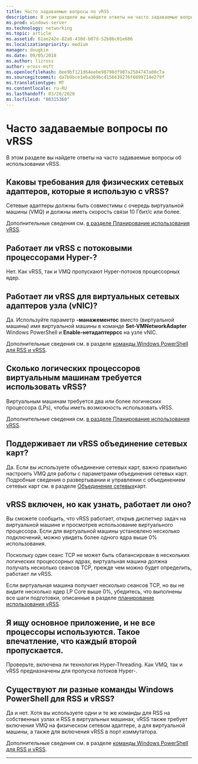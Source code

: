 ```yaml
---
title: Часто задаваемые вопросы по vRSS
description: В этом разделе вы найдете ответы на часто задаваемые вопросы об использовании vRSS.
ms.prod: windows-server
ms.technology: networking
ms.topic: article
ms.assetid: 61ae242e-82a8-430d-b07d-52b86c01e686
ms.localizationpriority: medium
manager: dougkim
ms.date: 09/05/2018
ms.author: lizross
author: eross-msft
ms.openlocfilehash: 0ee9bf121d64eebe98798df907a2584747a00c7a
ms.sourcegitcommit: da7b9bce1eba369bcd156639276f6899714e279f
ms.translationtype: MT
ms.contentlocale: ru-RU
ms.lasthandoff: 03/26/2020
ms.locfileid: "80315360"
---
```

# <a name="vrss-frequently-asked-questions"></a>Часто задаваемые вопросы по vRSS

В этом разделе вы найдете ответы на часто задаваемые вопросы об использовании vRSS.

## <a name="what-are-the-requirements-for-the-physical-network-adapters-that-i-use-with-vrss"></a>Каковы требования для физических сетевых адаптеров, которые я использую с vRSS?

Сетевые адаптеры должны быть совместимы с очередь виртуальной машины \(VMQ\) и должны иметь скорость связи 10 Гбит/с или более.

Дополнительные сведения см. [в разделе Планирование использования vRSS](vrss-plan.md).

## <a name="does-vrss-work-with-hyper-threaded-processor-cores"></a>Работает ли vRSS с потоковыми процессорами Hyper\-?

Нет. Как vRSS, так и VMQ пропускают Hyper\-потоков процессорных ядер.

## <a name="does-vrss-work-for-host-virtual-nics-vnics"></a>Работает ли vRSS для виртуальных сетевых адаптеров узла \(vNIC\)?

Да. Используйте параметр **-манажементос** вместо \(виртуальной машины\) имя виртуальной машины в команде **Set-VMNetworkAdapter** Windows PowerShell и **Enable-нетадаптеррсс** на узле vNIC.

Дополнительные сведения см. в разделе [команды Windows PowerShell для RSS и vRSS](vrss-wps.md).

## <a name="how-many-logical-processors-does-a-vm-need-to-use-vrss"></a>Сколько логических процессоров виртуальным машинам требуется использовать vRSS?

Виртуальным машинам требуется два или более логических процессора \(LPs\), чтобы иметь возможность использовать vRSS.

Дополнительные сведения см. [в разделе Планирование использования vRSS](vrss-plan.md).

## <a name="is-vrss-compatible-with-nic-teaming"></a>Поддерживает ли vRSS объединение сетевых карт?

Да. Если вы используете объединение сетевых карт, важно правильно настроить VMQ для работы с параметрами объединения сетевых карт. Подробные сведения о развертывании и управлении с объединением сетевых карт см. в разделе [Объединение сетевых](https://docs.microsoft.com/windows-server/networking/technologies/nic-teaming/nic-teaming)карт.

## <a name="vrss-is-enabled-but-how-do-i-know-if-it-is-working"></a>vRSS включен, но как узнать, работает ли оно? 

Вы сможете сообщить, что vRSS работает, открыв диспетчер задач на виртуальной машине и просмотрев использование виртуального процессора. Если для виртуальной машины установлено несколько подключений, можно увидеть более одного ядра выше 0% использования.

Поскольку один сеанс TCP не может быть сбалансирован в нескольких логических процессорных ядрах, виртуальная машина должна получать несколько сеансов TCP, прежде чем можно будет определить, работает ли vRSS.

Если виртуальная машина получает несколько сеансов TCP, но вы не видите несколько ядер LP Core выше 0%, убедитесь, что выполнены все шаги подготовки, описанные в разделе [планирование использования vRSS](vrss-plan.md).

## <a name="im-looking-at-the-host-and-not-all-of-the-processors-are-being-used-it-looks-like-every-other-one-is-being-skipped"></a>Я ищу основное приложение, и не все процессоры используются. Такое впечатление, что каждый второй пропускается.
  
Проверьте, включена ли технология Hyper-Threading. Как VMQ, так и vRSS предназначены для пропуска потоков Hyper\-.

## <a name="are-there-different-windows-powershell-commands-for-rss-and-vrss"></a>Существуют ли разные команды Windows PowerShell для RSS и vRSS?

Да и нет. Хотя вы используете одни и те же команды для RSS на собственных узлах и RSS в виртуальных машинах, vRSS также требует включения VMQ на физическом сетевом адаптере, а для виртуальной машины, а также для включения vRSS в порт коммутатора.

Дополнительные сведения см. в разделе [команды Windows PowerShell для RSS и vRSS](vrss-wps.md).

---
